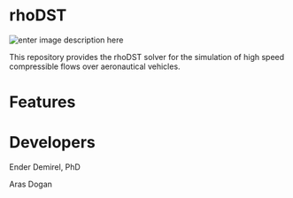 # rhoDST
![enter image description here](https://user-images.githubusercontent.com/30440239/129488825-eb1f5388-fe71-45bf-9f60-6a9d69466836.jpg)

This repository provides the rhoDST solver for the simulation of high speed compressible flows over aeronautical vehicles.        
# Features



# Developers

Ender Demirel, PhD

Aras Dogan
